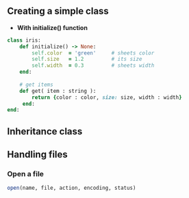 ## Creating a simple class

- **With initialize() function**
```ruby
class iris:
    def initialize() -> None:
        self.color  = 'green'     # sheets color
        self.size   = 1.2         # its size
        self.width  = 0.3         # sheets width
    end:
    
    # get items
    def get( item : string ):
        return {color : color, size: size, width : width}
     end:
end:    
```
## Inheritance class

## Handling files
### Open a file 
```ruby
open(name, file, action, encoding, status)
```
